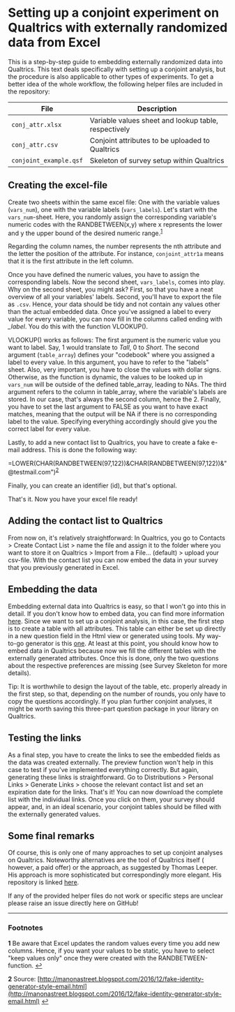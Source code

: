 # Setting up a conjoint experiment on Qualtrics with externally randomized data from Excel

This is a step-by-step guide to embedding externally randomized data into Qualtrics. This text deals specifically with setting up a conjoint analysis, but the procedure is also applicable to other types of experiments. To get a better idea of the whole workflow, the following helper files are included in the repository:

| File                 | Description                                          |
|----------------------|------------------------------------------------------|
| `conj_attr.xlsx`       | Variable values sheet and lookup table, respectively |
| `conj_attr.csv`        | Conjoint attributes to be uploaded to Qualtrics      |
| `conjoint_example.qsf` | Skeleton of survey setup within Qualtrics            |

## Creating the excel-file

Create two sheets within the same excel file: One with the variable values (`vars_num`), one with the variable labels (`vars_labels`). Let's start with the `vars_num`-sheet. Here, you randomly assign the corresponding variable's numeric codes with the RANDBETWEEN(x,y) where x represents the lower and y the upper bound of the desired numeric range.<sup id="a1">[1](#f1)</sup>

Regarding the column names, the number represents the nth attribute and the letter the position of the attribute. For instance, `conjoint_attr1a` means that it is the first attribute in the left column.

Once you have defined the numeric values, you have to assign the corresponding labels. Now the second sheet, `vars_labels`, comes into play. Why on the second sheet, you might ask? First, so that you have a neat overview of all your variables' labels. Second, you'll have to export the file as `.csv`. Hence, your data should be tidy and not contain any values other than the actual embedded data. Once you've assigned a label to every value for every variable, you can now fill in the columns called ending with *_label*. You do this with the function VLOOKUP(). 

VLOOKUP() works as follows: The first argument is the numeric value you want to label. Say, 1 would translate to *Tall*, 0 to *Short*. The second argument (`table_array`) defines your "codebook" where you assigned a label to every value. In this argument, you have to refer to the "labels" sheet. Also, very important, you have to close the values with dollar signs. Otherwise, as the function is dynamic, the values to be looked up in `vars_num` will be outside of the defined table_array, leading to NAs. The third argument refers to the column in table_array, where the variable's labels are stored. In our case, that's always the second column, hence the 2. Finally, you have to set the last argument to FALSE as you want to have exact matches, meaning that the output will be NA if there is no corresponding label to the value. Specifying everything accordingly should give you the correct label for every value. 

Lastly, to add a new contact list to Qualtrics, you have to create a fake e-mail address. This is done the following way: 

=LOWER(CHAR(RANDBETWEEN(97,122))&CHAR(RANDBETWEEN(97,122))&"@testmail.com")<sup id="a2">[2](#f2)</sup>

Finally, you can create an identifier (id), but that's optional.

That's it. Now you have your excel file ready!

## Adding the contact list to Qualtrics

From now on, it's relatively straightforward: In Qualtrics, you go to Contacts > Create Contact List > name the file and assign it to the folder where you want to store it on Qualtrics > Import from a File... (default) > upload your csv-file. With the contact list you can now embed the data in your survey that you previously generated in Excel.

## Embedding the data

Embedding external data into Qualtrics is easy, so that I won't go into this in detail. If you don't know how to embed data, you can find more information [here](https://www.qualtrics.com/support/survey-platform/survey-module/survey-flow/standard-elements/embedded-data/). Since we want to set up a conjoint analysis, in this case, the first step is to create a table with all attributes. This table can either be set up directly in a new question field in the Html view or generated using tools. My way-to-go generator is this [one](https://www.tablesgenerator.com/html_tables). At least at this point, you should know how to embed data in Qualtrics because now we fill the different tables with the externally generated attributes. Once this is done, only the two questions about the respective preferences are missing (see Survey Skeleton for more details).

Tip: It is worthwhile to design the layout of the table, etc. properly already in the first step, so that, depending on the number of rounds, you only have to copy the questions accordingly. If you plan further conjoint analyses, it might be worth saving this three-part question package in your library on Qualtrics. 

## Testing the links

As a final step, you have to create the links to see the embedded fields as the data was created externally. The preview function won't help in this case to test if you've implemented everything correctly. But again, generating these links is straightforward. Go to Distributions > Personal Links > Generate Links > choose the relevant contact list and set an expiration date for the links. That's it! You can now download the complete list with the individual links. Once you click on them, your survey should appear, and, in an ideal scenario, your conjoint tables should be filled with the externally generated values.

## Some final remarks

Of course, this is only one of many approaches to set up conjoint analyses on Qualtrics. Noteworthy alternatives are the tool of Qualtrics itself ( however, a paid offer) or the approach, as suggested by Thomas Leeper. His approach is more sophisticated but correspondingly more elegant. His repository is linked [here](https://github.com/leeper/conjoint-example). 

If any of the provided helper files do not work or specific steps are unclear please raise an issue directly here on GitHub!

---

### Footnotes

<b id="f1">1</b> Be aware that Excel updates the random values every time you add new columns. Hence, if you want your values to be static, you have to select "keep values only" once they were created with the RANDBETWEEN-function. [↩](#a1)

<b id="f2">2</b> Source: [http://manonastreet.blogspot.com/2016/12/fake-identity-generator-style-email.html](http://manonastreet.blogspot.com/2016/12/fake-identity-generator-style-email.html) [↩](#a2)
